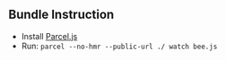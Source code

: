 ## Bundle Instruction

* Install [Parcel.js](https://parceljs.org/)
* Run: `parcel --no-hmr --public-url ./ watch bee.js`
